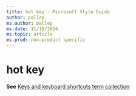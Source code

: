 ```yaml
---
title: hot key - Microsoft Style Guide
author: pallep
ms.author: pallep
ms.date: 11/19/2016
ms.topic: article
ms.prod: non-product specific
---
```


# hot key

**See** [Keys and keyboard shortcuts term collection](/style-guide/a-z-word-list-term-collections/term-collections/keys-keyboard-shortcuts)
